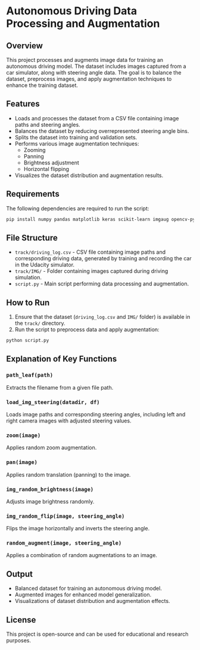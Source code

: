 # Autonomous Driving Data Processing and Augmentation

## Overview
This project processes and augments image data for training an autonomous driving model. The dataset includes images captured from a car simulator, along with steering angle data. The goal is to balance the dataset, preprocess images, and apply augmentation techniques to enhance the training dataset.

## Features
- Loads and processes the dataset from a CSV file containing image paths and steering angles.
- Balances the dataset by reducing overrepresented steering angle bins.
- Splits the dataset into training and validation sets.
- Performs various image augmentation techniques:
  - Zooming
  - Panning
  - Brightness adjustment
  - Horizontal flipping
- Visualizes the dataset distribution and augmentation results.

## Requirements
The following dependencies are required to run the script:

```bash
pip install numpy pandas matplotlib keras scikit-learn imgaug opencv-python
```

## File Structure
- `track/driving_log.csv` - CSV file containing image paths and corresponding driving data, generated by training and recording the car in the Udacity simulator.
- `track/IMG/` - Folder containing images captured during driving simulation.
- `script.py` - Main script performing data processing and augmentation.

## How to Run
1. Ensure that the dataset (`driving_log.csv` and `IMG/` folder) is available in the `track/` directory.
2. Run the script to preprocess data and apply augmentation:

```bash
python script.py
```

## Explanation of Key Functions
### `path_leaf(path)`
Extracts the filename from a given file path.

### `load_img_steering(datadir, df)`
Loads image paths and corresponding steering angles, including left and right camera images with adjusted steering values.

### `zoom(image)`
Applies random zoom augmentation.

### `pan(image)`
Applies random translation (panning) to the image.

### `img_random_brightness(image)`
Adjusts image brightness randomly.

### `img_random_flip(image, steering_angle)`
Flips the image horizontally and inverts the steering angle.

### `random_augment(image, steering_angle)`
Applies a combination of random augmentations to an image.

## Output
- Balanced dataset for training an autonomous driving model.
- Augmented images for enhanced model generalization.
- Visualizations of dataset distribution and augmentation effects.

## License
This project is open-source and can be used for educational and research purposes.

